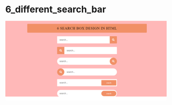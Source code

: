 # 6_different_search_bar
![demo image 1](https://github.com/Sweety-Akter/6_different_search_bar/blob/main/view.png)